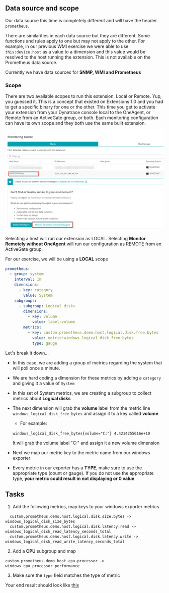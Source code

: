 ## Data source and scope

Our data source this time is completely different and will have the header `prometheus`.

There are similarities in each data source but they are different. Some functions and rules apply to one but may not apply to the other. For example, in our previous WMI exercise we were able to use `this:device.host` as a value to a dimension and this value would be resolved to the host running the extension. This is not available on the Prometheus data source.

Currently we have data sources for **SNMP, WMI and Prometheus**

### Scope

There are two available scopes to run this extension, Local or Remote. Yup, you guessed it. This is a concept that existed on Extensions 1.0 and you had to get a specific binary for one or the other. This time you get to activate your extension from your Dynatrace console local to the OneAgent, or Remote from an ActiveGate group, or both. Each monitoring configuration can have its own scope and they both use the same built extension.

![Scope](../../../assets/images/06_prometheus_scope.png)

Selecting a host will run our extension as LOCAL. Selecting **Monitor Remotely without OneAgent** will run our configuration as REMOTE from an ActiveGate group.

For our exercise, we will be using a **LOCAL** scope

```yaml
prometheus:
  - group: system
    interval: 1m
    dimensions:
      - key: category
        value: System
    subgroups:
      - subgroup: Logical disks
        dimensions:
          - key: volume
            value: label:volume
        metrics:
          - key: custom.prometheus.demo.host.logical.disk.free.bytes
            value: metric:windows_logical_disk_free_bytes
            type: gauge
```

Let's break it down...

* In this case, we are adding a group of metrics regarding the system that will poll once a minute.

* We are hard coding a dimension for these metrics by adding a `category` and giving it a value of `System`

* In this set of System metrics, we are creating a subgroup to collect metrics about **Logical disks**

* The next dimension will grab the **volume** label from the metric line `windows_logical_disk_free_bytes` and assign it to a key called **volume**
    * For example:

    `windows_logical_disk_free_bytes{volume="C:"} 4.4214255616e+10`
    
    It will grab the volume label "C:" and assign it a new volume dimension

* Next we map our metric key to the metric name from our windows exporter

* Every metric in our exporter has a **TYPE**, make sure to use the appropriate type (count or gauge). If you do not use the appropriate type, **your metric could result in not displaying or 0 value**


## Tasks
1. Add the following metrics, map keys to your windows exporter metrics
```
  custom.prometheus.demo.host.logical.disk.size.bytes -> windows_logical_disk_size_bytes
  custom.prometheus.demo.host.logical.disk.latency.read -> windows_logical_disk_read_latency_seconds_total
  custom.prometheus.demo.host.logical.disk.latency.write -> windows_logical_disk_read_write_latency_seconds_total
```
2. Add a **CPU** subgroup and map 
```
custom.prometheus.demo.host.cpu.processor -> windows_cpu_processor_performance
```
3. Make sure the `type` field matches the type of metric

Your end result should look like [this](../../../assets/images/06_prometheus_datasource.yaml)
